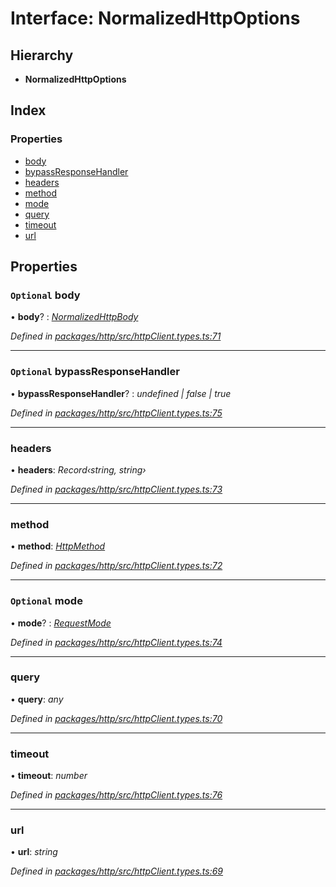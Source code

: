 # Interface: NormalizedHttpOptions

## Hierarchy

* **NormalizedHttpOptions**

## Index

### Properties

* [body](normalizedhttpoptions.md#optional-body)
* [bypassResponseHandler](normalizedhttpoptions.md#optional-bypassresponsehandler)
* [headers](normalizedhttpoptions.md#headers)
* [method](normalizedhttpoptions.md#method)
* [mode](normalizedhttpoptions.md#optional-mode)
* [query](normalizedhttpoptions.md#query)
* [timeout](normalizedhttpoptions.md#timeout)
* [url](normalizedhttpoptions.md#url)

## Properties

### `Optional` body

• **body**? : *[NormalizedHttpBody](../README.md#normalizedhttpbody)*

*Defined in [packages/http/src/httpClient.types.ts:71](https://github.com/headline-1/coolio/blob/c80476b/packages/http/src/httpClient.types.ts#L71)*

___

### `Optional` bypassResponseHandler

• **bypassResponseHandler**? : *undefined | false | true*

*Defined in [packages/http/src/httpClient.types.ts:75](https://github.com/headline-1/coolio/blob/c80476b/packages/http/src/httpClient.types.ts#L75)*

___

###  headers

• **headers**: *Record‹string, string›*

*Defined in [packages/http/src/httpClient.types.ts:73](https://github.com/headline-1/coolio/blob/c80476b/packages/http/src/httpClient.types.ts#L73)*

___

###  method

• **method**: *[HttpMethod](../enums/httpmethod.md)*

*Defined in [packages/http/src/httpClient.types.ts:72](https://github.com/headline-1/coolio/blob/c80476b/packages/http/src/httpClient.types.ts#L72)*

___

### `Optional` mode

• **mode**? : *[RequestMode](../README.md#requestmode)*

*Defined in [packages/http/src/httpClient.types.ts:74](https://github.com/headline-1/coolio/blob/c80476b/packages/http/src/httpClient.types.ts#L74)*

___

###  query

• **query**: *any*

*Defined in [packages/http/src/httpClient.types.ts:70](https://github.com/headline-1/coolio/blob/c80476b/packages/http/src/httpClient.types.ts#L70)*

___

###  timeout

• **timeout**: *number*

*Defined in [packages/http/src/httpClient.types.ts:76](https://github.com/headline-1/coolio/blob/c80476b/packages/http/src/httpClient.types.ts#L76)*

___

###  url

• **url**: *string*

*Defined in [packages/http/src/httpClient.types.ts:69](https://github.com/headline-1/coolio/blob/c80476b/packages/http/src/httpClient.types.ts#L69)*
